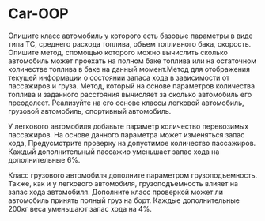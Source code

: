 # Car-OOP
Опишите класс автомобиль у которого есть базовые параметры в виде типа ТС, среднего расхода топлива, объем топливного бака, скорость. Опишите метод, спомощью которого можно вычислить сколько автомобиль может проехать на полном баке топлива или на остаточном количестве топлива в баке на данный момент.Метод для отображения текущей информации о состоянии запаса хода в зависимости от пассажиров и груза. Метод, который на основе параметров количества топлива и заданного расстояния вычисляет за сколько автомобиль его преодолеет. Реализуйте на его основе классы легковой автомобиль, грузовой автомобиль,
спортивный автомобиль.

У легкового автомобиля добавьте параметр количество перевозимых пассажиров. На основе данного параметра может изменяться запас хода, Предусмотрите проверку на допустимое количество пассажиров. Каждый дополнительный пассажир уменьшает запас хода на дополнительные 6%.

Класс грузового автомобиля дополните параметром грузоподъемность. Также, как и у легкового автомобиля, грузоподъемность влияет на запас хода автомобиля. Дополните класс проверкой может ли автомобиль принять полный груз на борт. Каждые дополнительные 200кг веса уменьшают запас хода на 4%.
